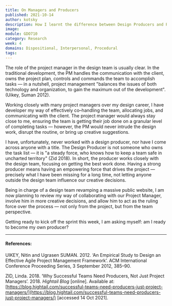 ```yaml
---
title: On Managers and Producers
published: 2021-10-14
author: kotsky
description: How I learnt the difference between Design Producers and Project Managers
image: 
module: GDO710
category: Research
week: 4
domains: Dispositional, Interpersonal, Procedural
tags: 
---
```

The role of the project manager in the design team is usually clear. In the traditional development, the PM handles the communication with the client, owns the project plan, controls and commands the team to accomplish tasks — in a nutshell, project management "balances the issues of both technology and organization, to gain the maximum out of the development". (Uikey, Suman 2012). 

Working closely with many project managers over my design career, I have developer my way of effectively co–handling the team, allocating jobs, and communicating with the client. The project manager would always stay close to me, ensuring the team is getting their job done on a granular level of completing tasks — however, the PM would never intrude the design work, disrupt the routine, or bring up creative suggestions. 

I have, unfortunately, never worked with a design producer, nor have I come across anyone with a title. The Design Producer is not someone who owns the task list — it is "a steady force, who knows how to keep a team safe in uncharted territory" (Zid 2018). In short, the producer works closely with the design team, focusing on getting the best work done. Having a strong producer means having an empowering force that drives the project — precisely what I have been missing for a long time, not letting anyone outside the design team influence our creative decisions. 

Being in charge of a design team revamping a massive public website, I am now planning to review my way of collaborating with our Project Manager, involve him in more creative decisions, and allow him to act as the ruling force over the process — not only from the project, but from the team perspective.

Getting ready to kick off the sprint this week, I am asking myself: am I ready to become my own producer?

---

#### References:

UIKEY, Nitin and Ugrasen SUMAN. 2012. ‘An Empirical Study to Design an Effective Agile Project Management Framework’. ACM International Conference Proceeding Series, 3 September 2012, 385–90.

ZID, Linda. 2018. ‘Why Successful Teams Need Producers, Not Just Project Managers’. 2018. _Hightail Blog_ [online]. Available at: [https://blog.hightail.com/successful-teams-need-producers-just-project-managers/](https://blog.hightail.com/successful-teams-need-producers-just-project-managers/) [accessed 14 Oct 2021].